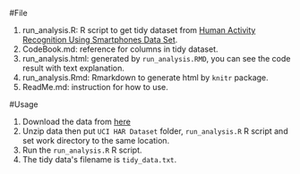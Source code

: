 #File
1. run_analysis.R: R script to get tidy dataset from [Human Activity Recognition Using Smartphones Data Set](http://archive.ics.uci.edu/ml/datasets/Human+Activity+Recognition+Using+Smartphones).
2. CodeBook.md: reference for columns in tidy dataset.
3. run_analysis.html: generated by `run_analysis.RMD`, you can see the code result with text explanation.
4. run_analysis.Rmd: Rmarkdown to generate html by `knitr` package.
5. ReadMe.md: instruction for how to use.

#Usage
1. Download the data from [here](http://archive.ics.uci.edu/ml/machine-learning-databases/00240/)
2. Unzip data then put `UCI HAR Dataset` folder, `run_analysis.R` R script and set work directory to the same location.
3. Run the `run_analysis.R` R script.
4. The tidy data's filename is `tidy_data.txt`.
